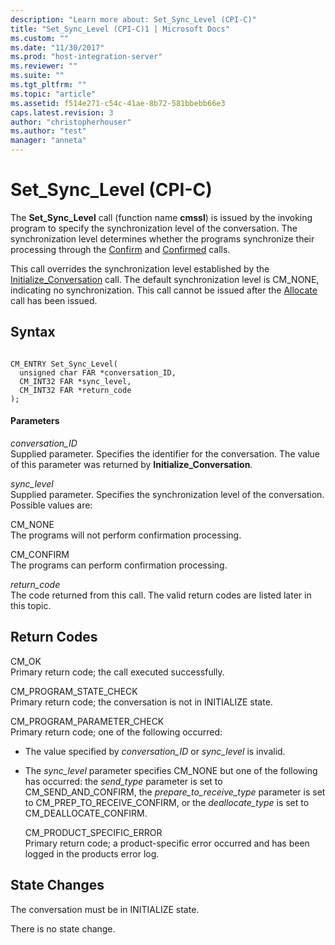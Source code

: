 ```yaml
---
description: "Learn more about: Set_Sync_Level (CPI-C)"
title: "Set_Sync_Level (CPI-C)1 | Microsoft Docs"
ms.custom: ""
ms.date: "11/30/2017"
ms.prod: "host-integration-server"
ms.reviewer: ""
ms.suite: ""
ms.tgt_pltfrm: ""
ms.topic: "article"
ms.assetid: f514e271-c54c-41ae-8b72-581bbebb66e3
caps.latest.revision: 3
author: "christopherhouser"
ms.author: "test"
manager: "anneta"
---
```

# Set_Sync_Level (CPI-C)
The **Set_Sync_Level** call (function name **cmssl**) is issued by the invoking program to specify the synchronization level of the conversation. The synchronization level determines whether the programs synchronize their processing through the [Confirm](../core/confirm-cpi-c-2.md) and [Confirmed](../core/confirmed-cpi-c-2.md) calls.  
  
 This call overrides the synchronization level established by the [Initialize_Conversation](../core/initialize-conversation-cpi-c-1.md) call. The default synchronization level is CM_NONE, indicating no synchronization. This call cannot be issued after the [Allocate](../core/allocate-cpi-c-2.md) call has been issued.  
  
## Syntax  
  
```  
  
CM_ENTRY Set_Sync_Level(   
  unsigned char FAR *conversation_ID,    
  CM_INT32 FAR *sync_level,              
  CM_INT32 FAR *return_code              
);  
```  
  
#### Parameters  
 *conversation_ID*  
 Supplied parameter. Specifies the identifier for the conversation. The value of this parameter was returned by **Initialize_Conversation**.  
  
 *sync_level*  
 Supplied parameter. Specifies the synchronization level of the conversation. Possible values are:  
  
 CM_NONE  
 The programs will not perform confirmation processing.  
  
 CM_CONFIRM  
 The programs can perform confirmation processing.  
  
 *return_code*  
 The code returned from this call. The valid return codes are listed later in this topic.  
  
## Return Codes  
 CM_OK  
 Primary return code; the call executed successfully.  
  
 CM_PROGRAM_STATE_CHECK  
 Primary return code; the conversation is not in INITIALIZE state.  
  
 CM_PROGRAM_PARAMETER_CHECK  
 Primary return code; one of the following occurred:  
  
- The value specified by *conversation_ID* or *sync_level* is invalid.  
  
- The *sync_level* parameter specifies CM_NONE but one of the following has occurred: the *send_type* parameter is set to CM_SEND_AND_CONFIRM, the *prepare_to_receive_type* parameter is set to CM_PREP_TO_RECEIVE_CONFIRM, or the *deallocate_type* is set to CM_DEALLOCATE_CONFIRM.  
  
  CM_PRODUCT_SPECIFIC_ERROR  
  Primary return code; a product-specific error occurred and has been logged in the products error log.  
  
## State Changes  
 The conversation must be in INITIALIZE state.  
  
 There is no state change.
